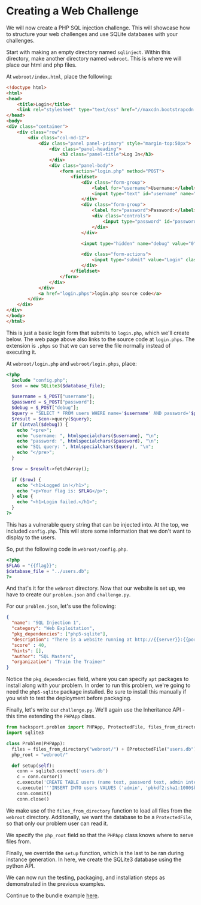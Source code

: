 # Creating a Web Challenge

We will now create a PHP SQL injection challenge. This will showcase how to structure your
web challenges and use SQLite databases with your challenges.

Start with making an empty directory named `sqlinject`.
Within this directory, make another directory named `webroot`. This is where
we will place our html and php files.

At `webroot/index.html`, place the following:

```html
<!doctype html>
<html>
<head>
    <title>Login</title>
    <link rel="stylesheet" type="text/css" href="//maxcdn.bootstrapcdn.com/bootstrap/3.3.5/css/bootstrap.min.css">
</head>
<body>
<div class="container">
    <div class="row">
        <div class="col-md-12">
            <div class="panel panel-primary" style="margin-top:50px">
                <div class="panel-heading">
                    <h3 class="panel-title">Log In</h3>
                </div>
                <div class="panel-body">
                    <form action="login.php" method="POST">
                        <fieldset>
                            <div class="form-group">
                                <label for="username">Username:</label>
                                <input type="text" id="username" name="username" class="form-control">
                            </div>
                            <div class="form-group">
                                <label for="password">Password:</label>
                                <div class="controls">
                                    <input type="password" id="password" name="password" class="form-control">
                                </div>
                            </div>

                            <input type="hidden" name="debug" value="0">

                            <div class="form-actions">
                                <input type="submit" value="Login" class="btn btn-primary">
                            </div>
                        </fieldset>
                    </form>
                </div>
            </div>
            <a href="login.phps">login.php source code</a>
        </div>
    </div>
</div>
</body>
</html>
```

This is just a basic login form that submits to `login.php`, which we'll create below.
The web page above also links to the source code at `login.phps`. The extension is `.phps`
so that we can serve the file normally instead of executing it.

At `webroot/login.php` and `webroot/login.phps`, place:

```php
<?php
  include "config.php";
  $con = new SQLite3($database_file);

  $username = $_POST["username"];
  $password = $_POST["password"];
  $debug = $_POST["debug"];
  $query = "SELECT * FROM users WHERE name='$username' AND password='$password'";
  $result = $con->query($query);
  if (intval($debug)) {
    echo "<pre>";
    echo "username: ", htmlspecialchars($username), "\n";
    echo "password: ", htmlspecialchars($password), "\n";
    echo "SQL query: ", htmlspecialchars($query), "\n";
    echo "</pre>";
  }

  $row = $result->fetchArray();

  if ($row) {
    echo "<h1>Logged in!</h1>";
    echo "<p>Your flag is: $FLAG</p>";
  } else {
    echo "<h1>Login failed.</h1>";
  }
?>
```

This has a vulnerable query string that can be injected into. At the top, we included `config.php`.
This will store some information that we don't want to display to the users.

So, put the following code in `webroot/config.php`.

```php
<?php
$FLAG = "{{flag}}";
$database_file = "../users.db";
?>
```

And that's it for the `webroot` directory. Now that our website is set up,
we have to create our `problem.json` and `challenge.py`.

For our `problem.json`, let's use the following:

```json
{
  "name": "SQL Injection 1",
  "category": "Web Exploitation",
  "pkg_dependencies": ["php5-sqlite"],
  "description": "There is a website running at http://{{server}}:{{port}}. Try to see if you can login!",
  "score" : 40,
  "hints": [],
  "author": "SQL Masters",
  "organization": "Train the Trainer"
}
```

Notice the `pkg_dependencies` field, where you can specify `apt` packages to install along with your problem.
In order to run this problem, we're going to need the `php5-sqlite` package installed. Be sure to install this
manually if you wish to test the deployment before packaging.

Finally, let's write our `challenge.py`. We'll again use the Inheritance API - this time
extending the `PHPApp` class.

```python
from hacksport.problem import PHPApp, ProtectedFile, files_from_directory
import sqlite3

class Problem(PHPApp):
  files = files_from_directory("webroot/") + [ProtectedFile("users.db")]
  php_root = "webroot/"

  def setup(self):
    conn = sqlite3.connect('users.db')
    c = conn.cursor()
    c.execute('CREATE TABLE users (name text, password text, admin integer);')
    c.execute('''INSERT INTO users VALUES ('admin', 'pbkdf2:sha1:1000$bTY1abU0$5503ae46ff1a45b14ff19d5a2ae08acf1d2aacde', 1)''')
    conn.commit()
    conn.close()
```

We make use of the `files_from_directory` function to load all files from the `webroot` directory.
Additonally, we want the database to be a `ProtectedFile`, so that only our problem user can read it.

We specify the `php_root` field so that the `PHPApp` class knows where to serve files from.

Finally, we override the `setup` function, which is the last to be ran during
instance generation. In here, we create the SQLite3 database using the python API.

We can now run the testing, packaging, and installation steps as demonstrated in the
previous examples.

Continue to the bundle example [here](bundling.md).
